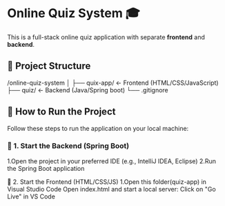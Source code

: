 # Online Quiz System 🎓

This is a full-stack online quiz application with separate **frontend** and **backend**.

## 📁 Project Structure

/online-quiz-system
│
├── quix-app/ ← Frontend (HTML/CSS/JavaScript)
├── quiz/ ← Backend (Java/Spring boot)
└── .gitignore

## 🚀 How to Run the Project

Follow these steps to run the application on your local machine:

### 🔹 1. Start the Backend (Spring Boot)
1.Open the project in your preferred IDE (e.g., IntelliJ IDEA, Eclipse)
2.Run the Spring Boot application

🔹 2. Start the Frontend (HTML/CSS/JS)
1.Open this folder(quiz-app) in Visual Studio Code
Open index.html and start a local server:
Click on "Go Live"  in VS Code
